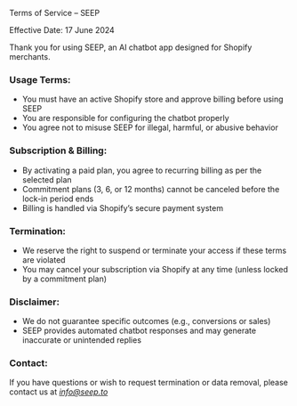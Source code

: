 Terms of Service – SEEP

Effective Date: 17 June 2024

Thank you for using SEEP, an AI chatbot app designed for Shopify merchants.

### Usage Terms:
- You must have an active Shopify store and approve billing before using SEEP
- You are responsible for configuring the chatbot properly
- You agree not to misuse SEEP for illegal, harmful, or abusive behavior

### Subscription & Billing:
- By activating a paid plan, you agree to recurring billing as per the selected plan
- Commitment plans (3, 6, or 12 months) cannot be canceled before the lock-in period ends
- Billing is handled via Shopify’s secure payment system

### Termination:
- We reserve the right to suspend or terminate your access if these terms are violated
- You may cancel your subscription via Shopify at any time (unless locked by a commitment plan)

### Disclaimer:
- We do not guarantee specific outcomes (e.g., conversions or sales)
- SEEP provides automated chatbot responses and may generate inaccurate or unintended replies

### Contact:
If you have questions or wish to request termination or data removal, please contact us at *info@seep.to*
